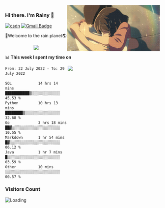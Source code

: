 <img  align='right' height="150" src="https://github.com/LikeRainDay/LikeRainDay/blob/master/pic/img_rain_1.gif?raw=true">



### Hi there. I'm Rainy :lemon:

[![csdn](https://img.shields.io/badge/-csdn-c14438?style=flat-square&logo=c&logoColor=white)](https://blog.csdn.net/qq_15807167)
[![Gmail Badge](https://img.shields.io/badge/-gmail-c14438?style=flat-square&logo=Gmail&logoColor=white&link=mailto:houshuai0816@gmail.com)](mailto:houshuai0816@gmail.com)

🚀Welcome to the rain planet🌎

<center>
<img align='center'  src="https://source.unsplash.com/random/1200x600">
</center>

📊 **This week I spent my time on**

<img align='right'   width="300" src="https://github-readme-stats.vercel.app/api?username=LikeRainDay&show_icons=true&title_color=fff&icon_color=79ff97&text_color=9f9f9f&bg_color=151515">

<!--START_SECTION:waka-->

```text
From: 22 July 2022 - To: 29 July 2022

SQL            14 hrs 14 mins  ███████████▒░░░░░░░░░░░░░   45.53 %
Python         10 hrs 13 mins  ████████▒░░░░░░░░░░░░░░░░   32.68 %
Go             3 hrs 18 mins   ██▓░░░░░░░░░░░░░░░░░░░░░░   10.55 %
Markdown       1 hr 54 mins    █▓░░░░░░░░░░░░░░░░░░░░░░░   06.12 %
Java           1 hr 7 mins     █░░░░░░░░░░░░░░░░░░░░░░░░   03.59 %
Other          10 mins         ░░░░░░░░░░░░░░░░░░░░░░░░░   00.57 %
```

<!--END_SECTION:waka-->

### Visitors Count
<img align="left" src = "https://profile-counter.glitch.me/LikeRainDay/count.svg" alt ="Loading">
